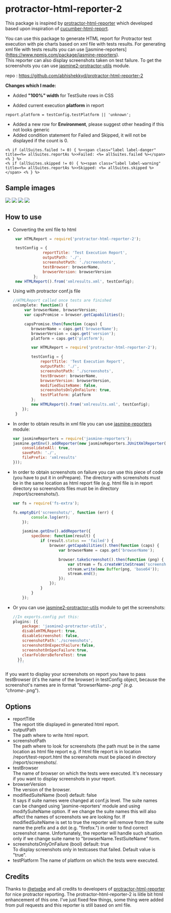 protractor-html-reporter-2
=================================

This package is inspired by [protractor-html-reporter](https://github.com/etxebe/protractor-html-reporter) which developed based upon inspiration of [cucumber-html-report](https://www.npmjs.com/package/cucumber-html-reporter).

You can use this package to generate HTML report for Protractor test execution with pie charts based on xml file with tests results. For generating xml file with tests results you can use  [jasmine-reporters] (https://www.npmjs.com/package/jasmine-reporters).   
This reporter can also display screenshots taken on test failure. To get the screenshots you can use [jasmine2-protractor-utils](https://www.npmjs.com/package/jasmine2-protractor-utils) module.

repo : https://github.com/abhishekkyd/protractor-html-reporter-2

**Changes which I made:**

-  Added **"100%" width** for TestSuite rows in CSS

-  Added current execution **platform** in report

`report.platform = testConfig.testPlatform || 'unknown';`

-  Added a new row for **Environment**, please suggest other heading if this not looks generic
-  Added condition statement for Failed and Skipped, it will not be displayed if the count is 0.

```
<% if (allSuites.failed != 0) { %><span class="label label-danger" title=<%= allSuites.reportAs %>>Failed: <%= allSuites.failed %></span> <% } %>
<% if (allSuites.skipped != 0) { %><span class="label label-warning" title=<%= allSuites.reportAs %>>Skipped: <%= allSuites.skipped %></span> <% } %>
```

Sample images
----------------------------------
<img src="https://raw.githubusercontent.com/abhishekkyd/protractor-html-reporter-2/master/Report-Dashboard.png" />
<img src="https://raw.githubusercontent.com/abhishekkyd/protractor-html-reporter-2/master/Report-TestSuite.png" />
<img src="https://raw.githubusercontent.com/abhishekkyd/protractor-html-reporter-2/master/Report-TestCase.png" />
<img src="https://raw.githubusercontent.com/abhishekkyd/protractor-html-reporter-2/master/Report-Screenshot.png" />

How to use
----------------------------------
* Converting the xml file to html
   ```javascript
    var HTMLReport = require('protractor-html-reporter-2');

	testConfig = {
                reportTitle: 'Test Execution Report',
                outputPath: './',
                screenshotPath: './screenshots',
                testBrowser: browserName,
                browserVersion: browserVersion
            };
    new HTMLReport().from('xmlresults.xml', testConfig);
    ```

* Using with protractor conf.js file

    ```javascript	
    //HTMLReport called once tests are finished
    onComplete: function() {
         var browserName, browserVersion;
         var capsPromise = browser.getCapabilities();

         capsPromise.then(function (caps) {
            browserName = caps.get('browserName');
            browserVersion = caps.get('version');
            platform = caps.get('platform');

            var HTMLReport = require('protractor-html-reporter-2');

			testConfig = {
                reportTitle: 'Test Execution Report',
                outputPath: './',
                screenshotPath: './screenshots',
                testBrowser: browserName,
                browserVersion: browserVersion,
                modifiedSuiteName: false,
                screenshotsOnlyOnFailure: true,
                testPlatform: platform
            };
            new HTMLReport().from('xmlresults.xml', testConfig);
        });
     }
     ```

* In order to obtain results in xml file you can use [jasmine-reporters](https://www.npmjs.com/package/jasmine-reporters) module:

    ```javascript
    var jasmineReporters = require('jasmine-reporters');
    jasmine.getEnv().addReporter(new jasmineReporters.JUnitXmlReporter({
        consolidateAll: true,
        savePath: './',
        filePrefix: 'xmlresults'
    }));
    ```
	
* In order to obtain screenshots on failure you can use this piece of code (you have to put it in onPrepare). The directory with screenshots must be in the same location as html report file (e.g. html file is in report directory so screenshots files must be in directory /report/screenshots/).

	```javascript
	var fs = require('fs-extra');
	
	fs.emptyDir('screenshots/', function (err) {
            console.log(err);
        });

        jasmine.getEnv().addReporter({
            specDone: function(result) {
                if (result.status == 'failed') {
                    browser.getCapabilities().then(function (caps) {
                        var browserName = caps.get('browserName');

                        browser.takeScreenshot().then(function (png) {
                            var stream = fs.createWriteStream('screenshots/' + browserName + '-' + result.fullName+ '.png');
                            stream.write(new Buffer(png, 'base64'));
                            stream.end();
                        });
                    });
                }
            }
        });
	```
* Or you can use [jasmine2-protractor-utils](https://www.npmjs.com/package/jasmine2-protractor-utils) module to get the screenshots:

	```javascript
	//In exports.config put this:
    plugins: [{
        package: 'jasmine2-protractor-utils',
        disableHTMLReport: true,
        disableScreenshot: false,
        screenshotPath:'./screenshots',
        screenshotOnExpectFailure:false,
        screenshotOnSpecFailure:true,
        clearFoldersBeforeTest: true
      }],
      ```
If you want to display your screenshots on report you have to pass testBrowser (it's the name of the browser) in testConfig object, because the screenshot's names are in format "browserName-*.png" (e.g. "chrome-*.png").

Options
----------------------------------      
* reportTitle  
The report title displayed in generated html report.  
* outputPath  
The path where to write html report.
* screenshotPath  
The path where to look for screenshots (the path must be in the same location as html file report e.g. if html file report is in location /report/test-report.html the screenshots must be placed in directory /report/screenshots/.
* testBrowser   
The name of browser on which the tests were executed. It's necessary if you want to display screenshots in your report.
* browserVersion   
The version of the browser.
*  modifiedSuiteName (bool) default: false  
It says if suite names were changed at conf.js level. The suite names can be changed using 'jasmine-reporters' module and using modifySuiteName option. If we change the suite names this will also affect the names of screenshots we are looking for. If modifiedSuiteName is set to true the reporter will remove from the suite name the prefix and a dot (e.g. "firefox.") in order to find correct screenshot name. Unfortunately, the reporter will handle such situation only if we change suite name to "browserName.TestSuiteName" form.
* screenshotsOnlyOnFailure (bool) default: true   
To display screenshots only in testcases that failed. Default value is "true".
* testPlatform 
The name of platform on which the tests were executed.

Credits
----------------------------------
Thanks to [@etxebe](https://github.com/etxebe) and all credits to developers of [protractor-html-reporter](https://github.com/etxebe/protractor-html-reporter) for nice protractor reporting. The protractor-html-reporter-2 is liitle bit html enhancement of this one. I've just fixed few things, some thing were added from pull requests and this reporter is still based on xml file.


